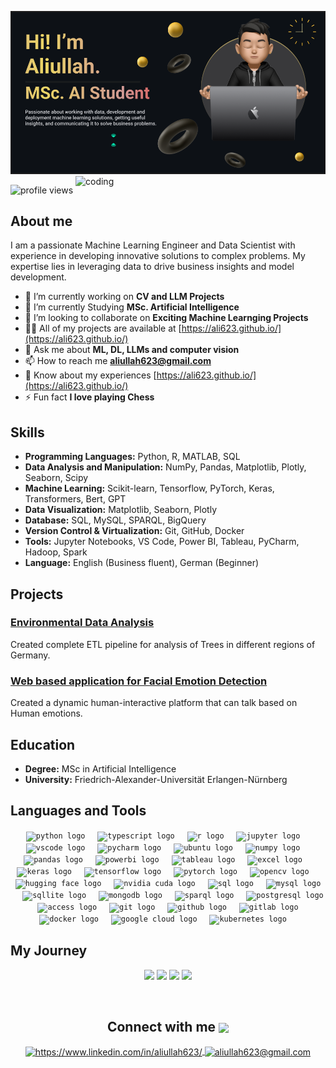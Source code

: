 ![logo](https://github.com/Ali623/Ali623/blob/main/Screenshot%202024-07-06%20201755.png) 
<img align="right" alt="coding" width="400" src="https://user-images.githubusercontent.com/74038190/212749447-bfb7e725-6987-49d9-ae85-2015e3e7cc41.gif">

<p align="left"> <img src="https://komarev.com/ghpvc/?username=ali623&label=Profile%20views&color=0e75b6&style=flat" alt="profile views" /> </p>

<h2 align="left"> About me </h2>
I am a passionate Machine Learning Engineer and Data Scientist with experience in developing innovative solutions to complex problems. My expertise lies in leveraging data to drive business insights and model development.

- 🔭 I’m currently working on **CV and LLM Projects**
- 🌱 I’m currently Studying **MSc. Artificial Intelligence**
- 👯 I’m looking to collaborate on **Exciting Machine Learnging Projects**
- 👨‍💻 All of my projects are available at [https://ali623.github.io/](https://ali623.github.io/)
- 💬 Ask me about **ML, DL, LLMs and computer vision**
- 📫 How to reach me **aliullah623@gmail.com**
- 📄 Know about my experiences [https://ali623.github.io/](https://ali623.github.io/)
- ⚡ Fun fact **I love playing Chess**

## Skills
- **Programming Languages:** Python, R, MATLAB, SQL
- **Data Analysis and Manipulation:** NumPy, Pandas, Matplotlib, Plotly, Seaborn, Scipy 
- **Machine Learning:** Scikit-learn, Tensorflow, PyTorch, Keras, Transformers, Bert, GPT
- **Data Visualization:** Matplotlib, Seaborn, Plotly
- **Database:** SQL, MySQL, SPARQL, BigQuery 
- **Version Control & Virtualization:** Git, GitHub, Docker
- **Tools:** Jupyter Notebooks, VS Code, Power BI, Tableau, PyCharm, Hadoop, Spark
- **Language:** English (Business fluent), German (Beginner) 

## Projects
### [Environmental Data Analysis](https://github.com/yourusername/customer-churn)
Created complete ETL pipeline for analysis of Trees in different regions of Germany.

### [Web based application for Facial Emotion Detection](https://github.com/gmMustafa/FacialEmotionDetection)
Created a dynamic human-interactive platform that can talk based on Human emotions.

## Education
- **Degree:** MSc in Artificial Intelligence
- **University:** Friedrich-Alexander-Universität Erlangen-Nürnberg

## Languages and Tools
<div align="center">
  <code><img src="https://cdn.jsdelivr.net/gh/devicons/devicon@latest/icons/python/python-original.svg" height="30" alt="python logo" /></code>
  <img width="12" />
  <code><img src="https://cdn.jsdelivr.net/gh/devicons/devicon/icons/typescript/typescript-original.svg" height="30" alt="typescript logo"  /></code>
  <img width="12" />
  <code><img src="https://cdn.jsdelivr.net/gh/devicons/devicon@latest/icons/r/r-original.svg" height="30" alt="r logo"  /></code>
  <img width="12" />
  <code><img src="https://cdn.jsdelivr.net/gh/devicons/devicon@latest/icons/jupyter/jupyter-original-wordmark.svg" height="30" alt="jupyter logo"  /></code>
  <img width="12" />
  <code><img src="https://cdn.jsdelivr.net/gh/devicons/devicon@latest/icons/vscode/vscode-original.svg" height="30" alt="vscode logo"  /></code>
  <img width="12" />
  <code><img src="https://cdn.jsdelivr.net/gh/devicons/devicon@latest/icons/pycharm/pycharm-original.svg" height="30" alt="pycharm logo"  /></code>
  <img width="12" />
  <code><img src="https://cdn.simpleicons.org/ubuntu/E95420" height="30" alt="ubuntu logo"  /></code>
  <img width="12" />
  <code><img src="https://cdn.jsdelivr.net/gh/devicons/devicon@latest/icons/numpy/numpy-original.svg" height="30" alt="numpy logo"  /></code>
  <img width="12" />
  <code><img src="https://cdn.jsdelivr.net/gh/devicons/devicon@latest/icons/pandas/pandas-original.svg" height="30" alt="pandas logo"  /></code>
  <img width="12" />
  <code><img src="https://upload.wikimedia.org/wikipedia/commons/c/cf/New_Power_BI_Logo.svg" height="30" alt="powerbi logo"  /></code>
  <img width="12" />
  <code><img src="https://img.icons8.com/?size=100&id=9Kvi1p1F0tUo&format=png&color=000000" height="30" alt="tableau logo"  /></code>
  <img width="12" />
  <code><img src="https://img.icons8.com/?size=100&id=117561&format=png&color=000000" height="30" alt="excel logo"  /></code>
  <img width="12" />
  <code><img src="https://cdn.jsdelivr.net/gh/devicons/devicon@latest/icons/keras/keras-original.svg" height="30" alt="keras logo"  /></code>
  <img width="12" />
  <code><img src="https://cdn.jsdelivr.net/gh/devicons/devicon@latest/icons/tensorflow/tensorflow-original.svg" height="30" alt="tensorflow logo"  /></code>
  <img width="12" />
  <code><img src="https://cdn.jsdelivr.net/gh/devicons/devicon@latest/icons/pytorch/pytorch-original.svg" height="30" alt="pytorch logo"  /></code>
  <img width="12" />
  <code><img src="https://cdn.jsdelivr.net/gh/devicons/devicon@latest/icons/opencv/opencv-original.svg" height="30" alt="opencv logo"  /></code>
  <img width="12" />
  <code><img src="https://img.icons8.com/?size=100&id=sop9ROXku5bb&format=png&color=000000" height="30" alt="hugging face logo"  /></code>
  <img width="12" />
  <code><img src="https://img.icons8.com/?size=100&id=yqf95864UzeQ&format=png&color=000000" height="30" alt="nvidia cuda logo"  /></code>
  <img width="12" />
  <code><img src="https://cdn.jsdelivr.net/gh/devicons/devicon@latest/icons/azuresqldatabase/azuresqldatabase-original.svg" height="30" alt="sql logo"  /></code>
  <img width="12" />
  <code><img src="https://cdn.jsdelivr.net/gh/devicons/devicon@latest/icons/mysql/mysql-original.svg" height="30" alt="mysql logo"  /></code>
  <img width="12" />
  <code><img src="https://cdn.jsdelivr.net/gh/devicons/devicon@latest/icons/sqlite/sqlite-original.svg" height="30" alt="sqllite logo"  /></code>
  <img width="12" />
  <code><img src="https://cdn.jsdelivr.net/gh/devicons/devicon/icons/mongodb/mongodb-original.svg" height="30" alt="mongodb logo"  /></code>
  <img width="12" />
  <code><img src="https://cygri.github.io/rdf-logos/svg/sparql.svg" height="30" alt="sparql logo"  /></code>
  <img width="12" />
  <code><img src="https://cdn.jsdelivr.net/gh/devicons/devicon/icons/postgresql/postgresql-original.svg" height="30" alt="postgresql logo"  /></code>
  <img width="12" />
  <code><img src="https://img.icons8.com/?size=100&id=JdOSrU3pawBf&format=png&color=000000" height="30" alt="access logo"  /></code>
  <img width="12" />
  <code><img src="https://cdn.jsdelivr.net/gh/devicons/devicon@latest/icons/git/git-original.svg" height="30" alt="git logo"  /></code>
  <img width="12" />
  <code><img src="https://cdn.jsdelivr.net/gh/devicons/devicon@latest/icons/github/github-original.svg" height="30" alt="github logo"  /></code>
  <img width="12" />
  <code><img src="https://cdn.jsdelivr.net/gh/devicons/devicon/icons/gitlab/gitlab-original.svg" height="30" alt="gitlab logo"  /></code>
  <img width="12" />
  <code><img src="https://cdn.jsdelivr.net/gh/devicons/devicon/icons/docker/docker-original.svg" height="30" alt="docker logo"  /></code>
  <img width="12" />
  <code><img src="https://cdn.jsdelivr.net/gh/devicons/devicon@latest/icons/googlecloud/googlecloud-original.svg" height="30" alt="google cloud logo"  /></code>
  <img width="12" />
  <code><img src="https://cdn.jsdelivr.net/gh/devicons/devicon@latest/icons/kubernetes/kubernetes-original.svg" height="30" alt="kubernetes logo"  /></code>
  <img width="12" />

</div>


## My Journey
<p align="center">
 <div  align="center">
   <img width="440px" src="https://github-readme-stats.vercel.app/api?username=ali623&show_icons=true&theme=onedark">
   <img width="385px" src="https://github-readme-stats.anuraghazra1.vercel.app/api/top-langs/?username=ali623&layout=compact&theme=onedark" />
   <img width="440px" src="https://github-readme-activity-graph.vercel.app/graph?username=ali623&theme=github">
   <img width="385px" src="https://github-readme-streak-stats.herokuapp.com/?user=ali623&theme=onedark" />
 </div>
</p>
<br>
<!----------------------------------- Social Media Links Section ------------------------------------>
<h2 align="center">
    Connect with me
    <a>
        <img align="center" src="https://user-images.githubusercontent.com/52236473/210716966-d30ec997-ad2d-488e-9406-b7305bb3a72e.png" width="30" />
    <a/>
</h2>
<p align="center">
    <a href="https://www.linkedin.com/in/aliullah623/">
        <img align="center" src="https://img.shields.io/badge/LinkedIn-0077B5?style=for-the-badge&logo=linkedin&logoColor=white" alt="https://www.linkedin.com/in/aliullah623/" />
    </a>
    <a title="aliullah623@gmail.com" href="mailto:aliullah623@gmail.com">
        <img align="center" src="https://img.shields.io/badge/Gmail-D14836?style=for-the-badge&logo=gmail&logoColor=white" alt="aliullah623@gmail.com" />
    </a>
</p>
</br>
